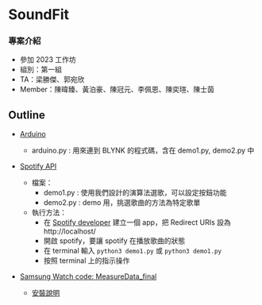 # SoundFit

### 專案介紹

* 參加 2023 工作坊
* 組別：第一組
* TA：梁勝傑、郭宛欣
* Member：陳暐臻、黃泊豪、陳冠元、李佩恩、陳奕瑄、陳士茵

## Outline

* [Arduino]()
  * arduino.py : 用來連到 BLYNK 的程式碼，含在 demo1.py, demo2.py 中
* [Spotify API]()
  * 檔案：
    * demo1.py : 使用我們設計的演算法選歌，可以設定按鈕功能
    * demo2.py : demo 用，挑選歌曲的方法為特定歌單
  * 執行方法：
    * 在 [Spotify developer](https://developer.spotify.com/dashboard) 建立一個 app，把 Redirect URIs 設為 http://localhost/ 
    * 開啟 spotify，要讓 spotify 在播放歌曲的狀態
    * 在 terminal 輸入 `python3 demo1.py` 或 `python3 demo1.py`
    * 按照 terminal 上的指示操作

* [Samsung Watch code: MeasureData_final](./samsung_watch)
  * [安裝說明](./samsung_watch/README.md)


